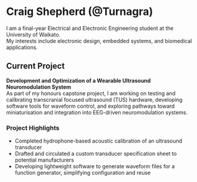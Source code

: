 # Craig Shepherd (@Turnagra)

I am a final-year Electrical and Electronic Engineering student at the University of Waikato.  
My interests include electronic design, embedded systems, and biomedical applications.  

## Current Project

**Development and Optimization of a Wearable Ultrasound Neuromodulation System**  
As part of my honours capstone project, I am working on testing and calibrating transcranial focused ultrasound (TUS) hardware, developing software tools for waveform control, and exploring pathways toward miniaturisation and integration into EEG-driven neuromodulation systems.  

### Project Highlights
- Completed hydrophone-based acoustic calibration of an ultrasound transducer 
- Drafted and circulated a custom transducer specification sheet to potential manufacturers
- Developing lightweight software to generate waveform files for a function generator, simplifying configuration and reuse


<!---
Turnagra/Turnagra is a ✨ special ✨ repository because its `README.md` (this file) appears on your GitHub profile.
You can click the Preview link to take a look at your changes.
--->
